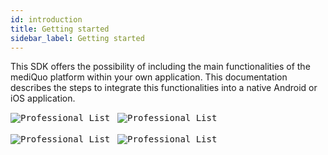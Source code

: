 ```yaml
---
id: introduction
title: Getting started
sidebar_label: Getting started
---
```


This SDK offers the possibility of including the main functionalities of the mediQuo platform within your own application.
This documentation describes the steps to integrate this functionalities into a native Android or iOS application.

<kbd>![Professional List](http://developer.mediquo.com/img/professional_list.jpg "Professional List")</kbd>
&nbsp;
<kbd>![Professional List](http://developer.mediquo.com/img/chat.jpg "Professional List")</kbd>
<br/><br/>
<kbd>![Professional List](http://developer.mediquo.com/img/videocall.jpg "Professional List")</kbd>
&nbsp;
<kbd>![Professional List](http://developer.mediquo.com/img/medical_history.jpg "Professional List")</kbd>
